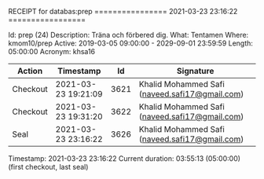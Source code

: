 RECEIPT for databas:prep
================ 2021-03-23 23:16:22 =================

Id:          prep (24)
Description: Träna och förbered dig.
What:        Tentamen
Where:       kmom10/prep
Active:      2019-03-05 09:00:00 - 2029-09-01 23:59:59
Length:      05:00:00
Acronym:     khsa16

| Action   | Timestamp           | Id    | Signature |
|----------|---------------------|-------|-----------|
| Checkout | 2021-03-23 19:21:09 |  3621 | Khalid Mohammed Safi (naveed.safi17@gmail.com) |
| Checkout | 2021-03-23 19:31:20 |  3622 | Khalid Mohammed Safi (naveed.safi17@gmail.com) |
| Seal     | 2021-03-23 23:16:22 |  3626 | Khalid Mohammed Safi (naveed.safi17@gmail.com) |

Timestamp:        2021-03-23 23:16:22
Current duration: 03:55:13 (05:00:00) (first checkout, last seal)

